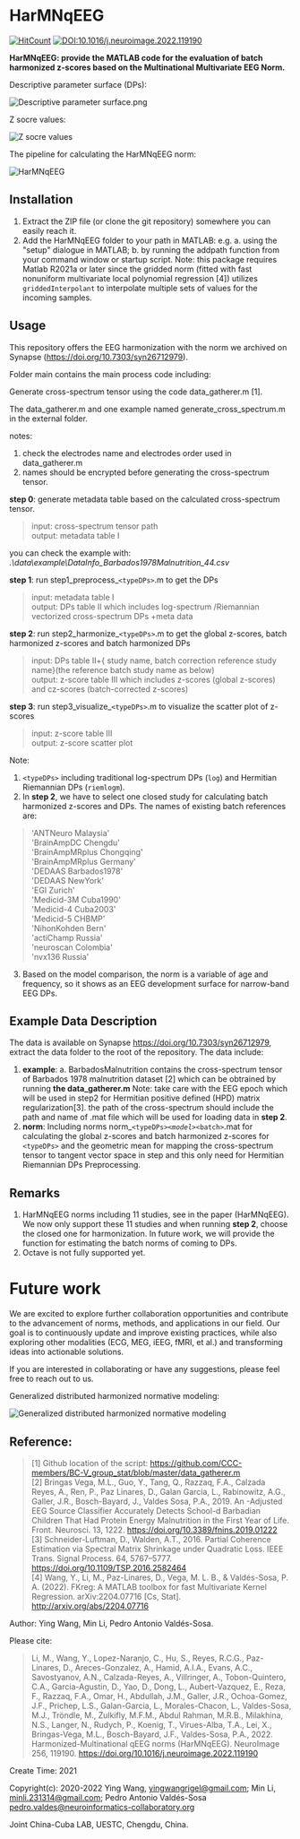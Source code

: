 # HarMNqEEG
[![HitCount](https://hits.dwyl.com/LMNonlinear/HarMNqEEG.svg?style=flat-square)](http://hits.dwyl.com/LMNonlinear/HarMNqEEG)
[![DOI:10.1016/j.neuroimage.2022.119190](http://img.shields.io/badge/DOI-10.1016/j.neuroimage.2022.119190-e9db39.svg)](https://doi.org/10.1016/j.neuroimage.2022.119190)

**HarMNqEEG: provide the MATLAB code for the evaluation of batch harmonized z-scores based on the Multinational Multivariate EEG Norm.**




Descriptive parameter surface (DPs):

![Descriptive parameter surface.png](image/readme/1641718734951.png "Descriptive parameter surface")

Z socre values:

![Z socre values](image/readme/1641719353193.png "Z socre values")


The pipeline for calculating the HarMNqEEG norm:

![HarMNqEEG](image/readme/HarMNqEEG.png "HarMNqEEG")


## Installation

1. Extract the ZIP file (or clone the git repository) somewhere you can easily reach it.
2. Add the HarMNqEEG folder to your path in MATLAB: e.g.
   a. using the "setup" dialogue in MATLAB;
   b. by running the addpath function from your command window or startup script.
Note: this package requires Matlab R2021a or later since the gridded norm (fitted with fast nonuniform multivariate local polynomial regression [4]) utilizes `griddedInterpolant` to interpolate multiple sets of values for the incoming samples.

## Usage

This repository offers the EEG harmonization with the norm we archived on Synapse (https://doi.org/10.7303/syn26712979).

Folder main contains the main process code including:

Generate cross-spectrum tensor using the code data_gatherer.m [1].

The data_gatherer.m and one example named generate_cross_spectrum.m in the external folder.

notes:

1. check the electrodes name and electrodes order used in data_gatherer.m
2. names should be encrypted before generating the cross-spectrum tensor.


**step 0**: generate metadata table based on the calculated cross-spectrum tensor.

> input: cross-spectrum tensor path  
output: metadata table Ⅰ

you can check the example with: *.\data\example\DataInfo_Barbados1978Malnutrition_44.csv*

**step 1**: run step1_preprocess_`<typeDPs>`.m  to get the DPs

> input: metadata table  Ⅰ   
output: DPs table Ⅱ which includes log-spectrum /Riemannian vectorized cross-spectrum DPs +meta data

**step 2**: run step2_harmonize_`<typeDPs>`.m to get the global z-scores, batch harmonized z-scores and batch harmonized DPs

> input:  DPs table Ⅱ+{ study name, batch correction reference study name}(the reference batch study name as below)    
output: z-score table Ⅲ which includes  z-scores (global z-scores) and cz-scores (batch-corrected z-scores)

**step 3**: run step3_visualize_`<typeDPs>`.m to visualize the scatter plot of z-scores

> input:  z-score table Ⅲ       
output: z-score scatter plot


Note:

1. `<typeDPs>` including traditional log-spectrum DPs (`log`) and Hermitian Riemannian DPs (`riemlogm`).
2. In **step 2**, we have to select one closed study for calculating batch harmonized z-scores and DPs.
   The names of existing batch references are:

>   'ANTNeuro Malaysia'  
   'BrainAmpDC Chengdu'  
   'BrainAmpMRplus Chongqing'  
   'BrainAmpMRplus Germany'  
   'DEDAAS Barbados1978'  
   'DEDAAS NewYork'  
   'EGI Zurich'  
   'Medicid-3M Cuba1990'  
   'Medicid-4 Cuba2003'  
   'Medicid-5 CHBMP'  
   'NihonKohden Bern'  
   'actiChamp Russia'  
   'neuroscan Colombia'  
   'nvx136 Russia'  
3. Based on the model comparison, the norm is a variable of age and frequency, so it shows as an EEG development surface for narrow-band EEG DPs.

## Example Data Description

The data is available on Synapse https://doi.org/10.7303/syn26712979, extract the data folder to the root of the repository. The data include:

1. **example**:
   a. BarbadosMalnutrition contains the cross-spectrum tensor of Barbados 1978 malnutrition dataset [2] which can be obtrained by running **the data_gatherer.m**
   Note: take care with the EEG epoch which will be used in step2 for Hermitian positive defined (HPD) matrix regularization[3].
   the path of the cross-spectrum should include the path and name of .mat file which will be used for loading data in **step 2**.
2. **norm**:
   Including norms norm_`<typeDPs>`_`<model>`_`<batch>`.mat for calculating the global z-scores and batch harmonized z-scores for `<typeDPs>` and the geometric mean for mapping the cross-spectrum tensor to tangent vector space in step and this only need for Hermitian Riemannian DPs Preprocessing.

## Remarks

1. HarMNqEEG norms including 11 studies, see in the paper (HarMNqEEG). We now only support these 11 studies and when running **step 2**, choose the closed one for harmonization.
   In future work, we will provide the function for estimating the batch norms of coming to DPs.
2. Octave is not fully supported yet.

# Future work

We are excited to explore further collaboration opportunities and contribute to the advancement of norms, methods, and applications in our field. Our goal is to continuously update and improve existing practices, while also exploring other modalities (ECG, MEG, iEEG, fMRI, et al.) and transforming ideas into actionable solutions.

If you are interested in collaborating or have any suggestions, please feel free to reach out to us.


Generalized distributed harmonized normative modeling:

![Generalized distributed harmonized normative modeling](image/readme/GNM.png "Generalized distributed harmonized normative modeling")


## Reference:  

>[1] Github location of the script: https://github.com/CCC-members/BC-V_group_stat/blob/master/data_gatherer.m  
[2] Bringas Vega, M.L., Guo, Y., Tang, Q., Razzaq, F.A., Calzada Reyes, A., Ren, P., Paz Linares, D., Galan Garcia, L., Rabinowitz, A.G., Galler, J.R., Bosch-Bayard, J., Valdes Sosa, P.A., 2019. An -Adjusted EEG Source Classifier Accurately Detects School-d Barbadian Children That Had Protein Energy Malnutrition in the First Year of Life. Front. Neurosci. 13, 1222. https://doi.org/10.3389/fnins.2019.01222  
[3] Schneider-Luftman, D., Walden, A.T., 2016. Partial Coherence Estimation via Spectral Matrix Shrinkage under Quadratic Loss. IEEE Trans. Signal Process. 64, 5767–5777. https://doi.org/10.1109/TSP.2016.2582464  
[4] Wang, Y., Li, M., Paz-Linares, D., Vega, M. L. B., & Valdés-Sosa, P. A. (2022). FKreg: A MATLAB toolbox for fast Multivariate Kernel Regression. arXiv:2204.07716 [Cs, Stat]. http://arxiv.org/abs/2204.07716


Author: Ying Wang, Min Li, Pedro Antonio Valdés-Sosa.  


Please cite: 
>Li, M., Wang, Y., Lopez-Naranjo, C., Hu, S., Reyes, R.C.G., Paz-Linares, D., Areces-Gonzalez, A., Hamid, A.I.A., Evans, A.C., Savostyanov, A.N., Calzada-Reyes, A., Villringer, A., Tobon-Quintero, C.A., Garcia-Agustin, D., Yao, D., Dong, L., Aubert-Vazquez, E., Reza, F., Razzaq, F.A., Omar, H., Abdullah, J.M., Galler, J.R., Ochoa-Gomez, J.F., Prichep, L.S., Galan-Garcia, L., Morales-Chacon, L., Valdes-Sosa, M.J., Tröndle, M., Zulkifly, M.F.M., Abdul Rahman, M.R.B., Milakhina, N.S., Langer, N., Rudych, P., Koenig, T., Virues-Alba, T.A., Lei, X., Bringas-Vega, M.L., Bosch-Bayard, J.F., Valdes-Sosa, P.A., 2022. Harmonized-Multinational qEEG norms (HarMNqEEG). NeuroImage 256, 119190. https://doi.org/10.1016/j.neuroimage.2022.119190

Create Time: 2021

Copyright(c): 2020-2022 Ying Wang, <yingwangrigel@gmail.com>; Min Li, <minli.231314@gmail.com>; Pedro Antonio Valdés-Sosa <pedro.valdes@neuroinformatics-collaboratory.org>

Joint China-Cuba LAB, UESTC, Chengdu, China.
